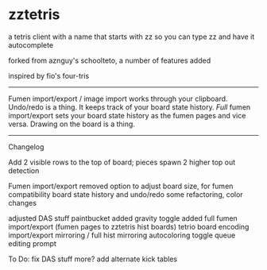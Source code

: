 # zztetris

a tetris client with a name that starts with zz so you can type zz and have it autocomplete

forked from aznguy's schoolteto, a number of features added

inspired by fio's four-tris

---

Fumen import/export / image import works through your clipboard.  
Undo/redo is a thing. It keeps track of your board state history.
*Full* fumen import/export sets your board state history as the fumen pages and vice versa.
Drawing on the board is a thing.

---

Changelog

Add 2 visible rows to the top of board; pieces spawn 2 higher
top out detection

Fumen import/export
removed option to adjust board size, for fumen compatibility
board state history and undo/redo
some refactoring, color changes

adjusted DAS stuff
paintbucket added
gravity toggle added
full fumen import/export (fumen pages to zztetris hist boards)
tetrio board encoding import/export
mirroring / full hist mirroring
autocoloring toggle
queue editing prompt


To Do:
fix DAS stuff more?
add alternate kick tables
